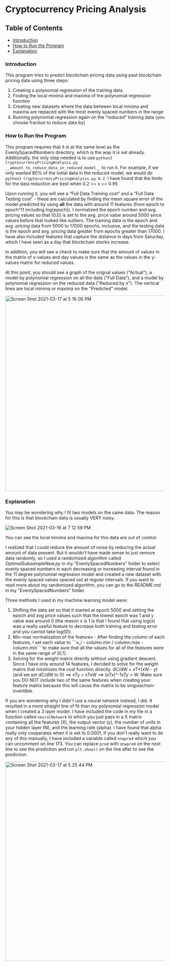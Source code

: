 # **Cryptocurrency Pricing Analysis**

## **Table of Contents**
 * [Introduction](#introduction)
 * [How to Run the Program](#how-to-run-the-program)
 * [Explanation](#explanation)

### **Introduction**
This program tries to predict blockchain pricing data using past blockchain pricing data using three steps:
<ol>
<li>Creating a polynomial regression of the training data.</li>
<li>Finding the local minima and maxima of the polynomial regression function</li>
<li>Creating new datasets where the data between local minima and maxima are replaced with the most evenly spaced numbers in the range</li>
<li>Running polynomial regression again on the “reduced” training data (you choose fraction to reduce data by)</li>
</ol>

### **How to Run the Program**
This program requires that it is at the same level as the EvenlySpacedNumbers directory, which is the way it is set already. Additionally, the only step needed is to use ```python3 CryptocurrencyPricingAnalysis.py __amount_to_reduce_data_in_reduced_model__``` to run it. For example, if we only wanted 80% of the initial data in the reduced model, we would do ```python3 CryptocurrencyPricingAnalysis.py 0.2```. I have found that the limits for the data reduction are best when 0.2 <= x <= 0.95

Upon running it, you will see a “Full Data Training cost” and a “Full Data Testing cost” - these are calculated by finding the mean square error of the model predicted by using <b>all</b> the data with around 11 features (from epoch to epoch^11 including log(epoch)). I normalized the epoch number and avg. pricing values so that (0,0) is set to the avg. price value around 5000 since values before that looked like outliers. The training data is the epoch and avg. pricing data from 5000 to 17000 epochs, inclusive, and the testing data is the epoch and avg. pricing data greater from epochs greater than 17000. I have also included features that capture the distance in days from Saturday, which I have seen as a day that blockchain stocks increase.

In addition, you will see a check to make sure that the amount of values in the matrix of x-values and day values is the same as the values in the y-values matrix for reduced values.

At this point, you should see a graph of the orignal values ("Actual"), a model by polynomial regression on all the data ("Full Data"), and a model by polynomial regression on the reduced data ("Reduced by x"). The vertical lines are local minima or maxima on the "Predicted" model. <br> <t>

<img width="617" alt="Screen Shot 2021-03-17 at 5 16 06 PM" src="https://user-images.githubusercontent.com/8030450/111554900-76777c00-8744-11eb-93da-79e6493058d0.png">

### **Explanation**
You may be wondering why I fit two models on the same data. The reason for this is that blockchain data is usually VERY noisy. 

![Screen Shot 2021-03-16 at 7 12 59 PM](https://user-images.githubusercontent.com/8030450/111404227-a282f680-868b-11eb-8223-21616eaabc70.png)


You can see the local minima and maxima for this data are out of control.

I realized that I could reduce the amount of noise by reducing the actual amount of data present. But it wouldn’t have made sense to just remove data randomly, so I used a randomized algorithm called *OptimalSubsampleNew.py* in my “EvenlySpacedNumbers” folder to select evenly spaced numbers in each decreasing or increasing interval found in the 11 degree polynomial regression model and created a new dataset with the evenly spaced values spaced out at regular intervals. If you want to read more about my randomized algorithm, you can go to the README.md in my "EvenlySpacedNumbers” folder. 

Three methods I used in my machine learning model were:

<ol>
  <li> Shifting the data set so that it started at epoch 5000 and setting the epoch and avg price values such that the lowest epoch was 1 and y value was around 0 (the reason x is 1 is that I found that using log(x) was a really useful feature to decrease both training and testing error and you cannot take log(0)). </li>
  <li> Min-max normalization of the features - After finding the column of each features, I set each value to ```x_i - column.min / column.max - column.min``` to make sure that all the values for all of the features were in the same range of [0,1]. </li>
  <li> Solving for the weight matrix directly without using gradient descent. Since I have only around 14 features, I decided to solve for the weight matrix that minimizes the cost function directly. dC/dW = xT*(xW - y) (and we set dC/dW to 0) ==> xTy = xTxW ==> (xTx)^-1xTy = W. Make sure you DO NOT include two of the same features when creating your feature matrix because this will cause the matrix to be singular/non-invertible.</li>
</ol>

If you are wondering why I didn't use a neural network instead, I did. It resulted in a more straight line of fit than my polynomial regression model when I created a 3 layer model. I have included the code in my file in a function called ```neuralNetwork``` to which you just pass in a X matrix containing all the features (X), the output vector (y), the number of units in your hidden layer (N), and the learning rate (alpha). I have found that alpha really only cooperates when it is set to 0.0001. If you don't really want to do any of this manually, I have included a variable called ```nnwpred``` which you can uncomment on line 173. You can replace ```pred``` with ```nnwpred``` on the next line to see the prediction and run ```plt.show()``` on the line after to see the prediction.

<img width="629" alt="Screen Shot 2021-03-17 at 5 25 44 PM" src="https://user-images.githubusercontent.com/8030450/111555521-cf93df80-8745-11eb-95e4-25640c9c5c75.png">

